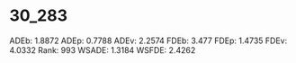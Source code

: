 # 30_283

ADEb: 1.8872
ADEp: 0.7788
ADEv: 2.2574
FDEb: 3.477
FDEp: 1.4735
FDEv: 4.0332
Rank: 993
WSADE: 1.3184
WSFDE: 2.4262